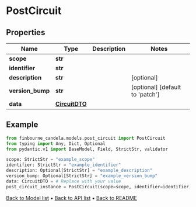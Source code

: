 # PostCircuit

## Properties
Name | Type | Description | Notes
------------ | ------------- | ------------- | -------------
**scope** | **str** |  | 
**identifier** | **str** |  | 
**description** | **str** |  | [optional] 
**version_bump** | **str** |  | [optional] [default to 'patch']
**data** | [**CircuitDTO**](CircuitDTO.md) |  | 
## Example

```python
from finbourne_candela.models.post_circuit import PostCircuit
from typing import Any, Dict, Optional
from pydantic.v1 import BaseModel, Field, StrictStr, validator

scope: StrictStr = "example_scope"
identifier: StrictStr = "example_identifier"
description: Optional[StrictStr] = "example_description"
version_bump: Optional[StrictStr] = "example_version_bump"
data: CircuitDTO = # Replace with your value
post_circuit_instance = PostCircuit(scope=scope, identifier=identifier, description=description, version_bump=version_bump, data=data)

```

[Back to Model list](../README.md#documentation-for-models) &#8226; [Back to API list](../README.md#documentation-for-api-endpoints) &#8226; [Back to README](../README.md)

